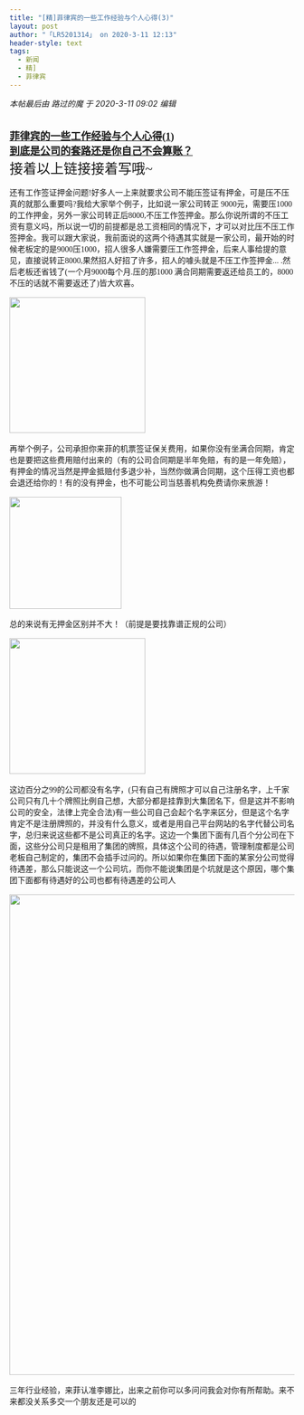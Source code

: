 ```yaml
---
title: "[精]菲律宾的一些工作经验与个人心得(3)"
layout: post
author: "「LR5201314」 on 2020-3-11 12:13"
header-style: text
tags:
  - 新闻
  - 精]
  - 菲律宾
---
```


<head></head>
<body>
 <i class="pstatus"> 本帖最后由 路过的魔 于 2020-3-11 09:02 编辑 </i>
 <br> 
 <br> 
 <div align="left"> 
  <div align="left"> 
   <br> 
   <div align="left"> 
    <font face="微软雅黑"><font size="4"><strong><a href="https://bbs.boniu123.cc/thread-575405-1-1.html" target="_blank">菲律宾的一些工作经验与个人心得(1)</a></strong></font></font> 
   </div> 
   <div align="left"> 
    <font face="微软雅黑"><a href="https://bbs.boniu123.cc/thread-576046-1-1.html" target="_blank"><font size="4"><strong>到底是公司的套路还是你自己不会算账？</strong></font></a></font> 
   </div> 
  </div> 
  <div align="left"> 
   <font face="微软雅黑"><font size="5">接着以上链接接着写哦~</font></font> 
  </div> 
  <div align="left"> 
   <font face="微软雅黑"><font size="3"><font style="font-size:10.5pt"><br> </font></font></font> 
  </div> 
  <div align="left"> 
   <font face="微软雅黑"><font size="3"><font style="font-size:10.5pt">还有工作签证押金问题!好多人一上来就要求公司不能压签证有押金，可是压不压真的就那么重要吗?我给大家举个例子，比如说一家公司转正 9000元，需要压1000的工作押金，另外一家公司转正后8000,不压工作签押金。那么你说所谓的不压工资有意义吗，所以说一切的前提都是总工资相同的情况下，才可以对比压不压工作签押金。我可以跟大家说，我前面说的这两个待遇其实就是一家公司，最开始的时候老板定的是9000压1000，招人很多人嫌需要压工作签押金，后来人事给提的意见，直接说转正8000,果然招人好招了许多，招人的噱头就是不压工作签押金... .然后老板还省钱了(一个月9000每个月.压的那1000 满合同期需要返还给员工的，8000不压的话就不需要返还了)皆大欢喜。</font></font></font> 
  </div> 
  <div align="left"> 
   <font face="微软雅黑"><font size="3"><font style="font-size:10.5pt"><br> </font></font></font> 
  </div> 
  <div align="left"> 
   <ignore_js_op> 
    <img aid="1340490" src="https://bbs.boniu123.cc/data/attachment/forum/202003/10/140131dzxxl27o8c2ywsd1.png" zoomfile="data/attachment/forum/202003/10/140131dzxxl27o8c2ywsd1.png" file="data/attachment/forum/202003/10/140131dzxxl27o8c2ywsd1.png" width="240" inpost="1"> 
    <div class="tip tip_4 aimg_tip" id="aimg_1340490_menu" style="position: absolute; display: none" disautofocus="true"> 
     <div class="xs0"> 
      <p><strong>204455znqllamoqelalmnn.png</strong> <em class="xg1">(4.73 KB, 下载次数: 0)</em></p> 
      <p> <a href="forum.php?mod=attachment&amp;aid=MTM0MDQ5MHxjNTEyZjkzZnwxNTgzOTEzNzUxfDB8NTc3NDYw&amp;nothumb=yes" target="_blank">下载附件</a> &nbsp;<a href="javascript:;" onclick="showWindow(this.id, this.getAttribute('url'), 'get', 0);" id="savephoto_1340490" url="home.php?mod=spacecp&amp;ac=album&amp;op=saveforumphoto&amp;aid=1340490&amp;handlekey=savephoto_1340490">保存到相册</a> </p> 
      <p class="xg1 y"><span title="2020-3-10 14:01">昨天&nbsp;14:01</span> 上传</p> 
     </div> 
     <div class="tip_horn"></div> 
    </div> 
   </ignore_js_op> 
   <br> 
  </div> 
  <br> 
  <div align="left"> 
   <font face="微软雅黑"><font size="3"><font style="font-size:10.5pt">再举个例子，公司承担你来菲的机票签证保关费用，如果你没有坐满合同期，肯定也是要把这些费用赔付出来的（有的公司合同期是半年免赔，有的是一年免赔），有押金的情况当然是押金抵赔付多退少补，当然你做满合同期，这个压得工资也都会退还给你的！有的没有押金，也不可能公司当慈善机构免费请你来旅游！</font></font></font> 
  </div> 
  <div align="left"> 
   <font face="微软雅黑"><font size="3"><font style="font-size:10.5pt"><br> </font></font></font> 
  </div> 
  <div align="left"> 
   <font face="微软雅黑"><font size="3"><font style="font-size:10.5pt"> 
      <ignore_js_op> 
       <img aid="1340491" src="https://bbs.boniu123.cc/data/attachment/forum/202003/10/140159pzgozjiirzzri8eo.png" zoomfile="data/attachment/forum/202003/10/140159pzgozjiirzzri8eo.png" file="data/attachment/forum/202003/10/140159pzgozjiirzzri8eo.png" width="198" inpost="1"> 
       <div class="tip tip_4 aimg_tip" id="aimg_1340491_menu" style="position: absolute; display: none" disautofocus="true"> 
        <div class="xs0"> 
         <p><strong>204459uep6mmhdeplvxa65.png</strong> <em class="xg1">(10.75 KB, 下载次数: 0)</em></p> 
         <p> <a href="forum.php?mod=attachment&amp;aid=MTM0MDQ5MXwyNDZkOGMwZHwxNTgzOTEzNzUxfDB8NTc3NDYw&amp;nothumb=yes" target="_blank">下载附件</a> &nbsp;<a href="javascript:;" onclick="showWindow(this.id, this.getAttribute('url'), 'get', 0);" id="savephoto_1340491" url="home.php?mod=spacecp&amp;ac=album&amp;op=saveforumphoto&amp;aid=1340491&amp;handlekey=savephoto_1340491">保存到相册</a> </p> 
         <p class="xg1 y"><span title="2020-3-10 14:01">昨天&nbsp;14:01</span> 上传</p> 
        </div> 
        <div class="tip_horn"></div> 
       </div> 
      </ignore_js_op> </font></font></font> 
  </div> 
  <div align="left"> 
   <font face="微软雅黑"><font size="3"><font style="font-size:10.5pt"><br> </font></font></font> 
  </div> 
  <div align="left"> 
   <font face="微软雅黑"><font size="3"><font style="font-size:10.5pt">总的来说有无押金区别并不大！（前提是要找靠谱正规的公司）</font></font></font> 
  </div> 
  <div align="left"> 
   <font face="微软雅黑"><font size="3"><font style="font-size:10.5pt"><br> </font></font></font> 
  </div> 
  <div align="left"> 
   <ignore_js_op> 
    <img aid="1340489" src="https://bbs.boniu123.cc/data/attachment/forum/202003/10/140113wkz1qkyxbb1yg3yg.png" zoomfile="data/attachment/forum/202003/10/140113wkz1qkyxbb1yg3yg.png" file="data/attachment/forum/202003/10/140113wkz1qkyxbb1yg3yg.png" width="240" inpost="1"> 
    <div class="tip tip_4 aimg_tip" id="aimg_1340489_menu" style="position: absolute; display: none" disautofocus="true"> 
     <div class="xs0"> 
      <p><strong>204453cseb5ucfbbs6necq.png</strong> <em class="xg1">(86.63 KB, 下载次数: 0)</em></p> 
      <p> <a href="forum.php?mod=attachment&amp;aid=MTM0MDQ4OXxkODI1OTAxY3wxNTgzOTEzNzUxfDB8NTc3NDYw&amp;nothumb=yes" target="_blank">下载附件</a> &nbsp;<a href="javascript:;" onclick="showWindow(this.id, this.getAttribute('url'), 'get', 0);" id="savephoto_1340489" url="home.php?mod=spacecp&amp;ac=album&amp;op=saveforumphoto&amp;aid=1340489&amp;handlekey=savephoto_1340489">保存到相册</a> </p> 
      <p class="xg1 y"><span title="2020-3-10 14:01">昨天&nbsp;14:01</span> 上传</p> 
     </div> 
     <div class="tip_horn"></div> 
    </div> 
   </ignore_js_op> 
   <br> 
  </div> 
  <br> 
  <div align="left"> 
   <font face="微软雅黑"><font size="3"><font style="font-size:10.5pt"> </font></font></font> 
  </div> 
  <div align="left"> 
   <font face="微软雅黑"><font size="3"><font style="font-size:10.5pt">这边百分之99的公司都没有名字，(只有自己有牌照才可以自己注册名字，上千家公司只有几十个牌照比例自己想，大部分都是挂靠到大集团名下，但是这并不影响公司的安全，法律上完全合法)有一些公司自己会起个名字来区分，但是这个名字肯定不是注册牌照的，并没有什么意义，或者是用自己平台网站的名字代替公司名字，总归来说这些都不是公司真正的名字。这边一个集团下面有几百个分公司在下面，这些分公司只是租用了集团的牌照，具体这个公司的待遇，管理制度都是公司老板自己制定的，集团不会插手过问的。所以如果你在集团下面的某家分公司觉得待遇差，那么只能说这一个公司坑，而你不能说集团是个坑就是这个原因，哪个集团下面都有待遇好的公司也都有待遇差的公司人</font></font></font> 
  </div> 
  <div align="left"> 
   <font face="微软雅黑"><font size="3"><font style="font-size:10.5pt"><br> </font></font></font> 
  </div> 
  <div align="left"> 
   <font face="微软雅黑"><font size="3"><font style="font-size:10.5pt"> 
      <ignore_js_op> 
       <img aid="1340492" src="https://bbs.boniu123.cc/data/attachment/forum/202003/10/140225d1co4foxixo1uhoi.jpg" zoomfile="data/attachment/forum/202003/10/140225d1co4foxixo1uhoi.jpg" file="data/attachment/forum/202003/10/140225d1co4foxixo1uhoi.jpg" width="850" inpost="1"> 
       <div class="tip tip_4 aimg_tip" id="aimg_1340492_menu" style="position: absolute; display: none" disautofocus="true"> 
        <div class="xs0"> 
         <p><strong>87391949_193258751951425_5320997268906573824_n.jpg</strong> <em class="xg1">(47.92 KB, 下载次数: 0)</em></p> 
         <p> <a href="forum.php?mod=attachment&amp;aid=MTM0MDQ5MnxmN2Y2NDNiM3wxNTgzOTEzNzUxfDB8NTc3NDYw&amp;nothumb=yes" target="_blank">下载附件</a> &nbsp;<a href="javascript:;" onclick="showWindow(this.id, this.getAttribute('url'), 'get', 0);" id="savephoto_1340492" url="home.php?mod=spacecp&amp;ac=album&amp;op=saveforumphoto&amp;aid=1340492&amp;handlekey=savephoto_1340492">保存到相册</a> </p> 
         <p class="xg1 y"><span title="2020-3-10 14:02">昨天&nbsp;14:02</span> 上传</p> 
        </div> 
        <div class="tip_horn"></div> 
       </div> 
      </ignore_js_op> </font></font></font> 
  </div> 
  <div align="left"> 
   <font face="微软雅黑"><font size="3"><font style="font-size:10.5pt"><br> </font></font></font> 
  </div> 
  <div align="left"> 
   <font face="微软雅黑"><font size="3"><font style="font-size:10.5pt"> </font></font></font> 
  </div> 
  <div align="left"> 
   <font face="微软雅黑"><font size="3"><font style="font-size:10.5pt">三年行业经验，来菲认准李娜比，出来之前你可以多问问我会对你有所帮助。来不来都没关系多交一个朋友还是可以的</font></font></font> 
  </div> 
  <br> 
 </div>
</body>


